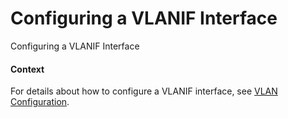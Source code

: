 Configuring a VLANIF Interface
==============================

Configuring a VLANIF Interface

#### Context

For details about how to configure a VLANIF interface, see [VLAN Configuration](vrp_vlan_cfg_0001.html).